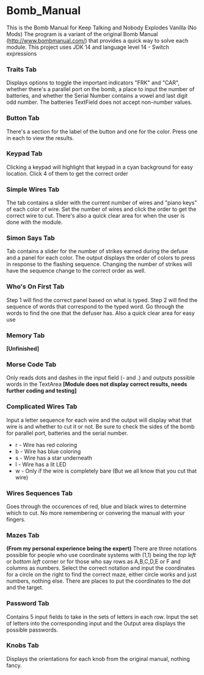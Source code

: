 # Bomb_Manual
 This is the Bomb Manual for Keep Talking and Nobody Explodes Vanilla (No Mods)
 The program is a variant of the original Bomb Manual (http://www.bombmanual.com/) that provides a quick way to solve each module. This project uses JDK 14 and language level 14 - Switch expressions

### Traits Tab
Displays options to toggle the important indicators "FRK" and "CAR", whether there's a parallel port on the bomb, a place to input the number of batteries, and whether the Serial Number contains a vowel and last digit odd number. The batteries TextField does not accept non-number values.

### Button Tab
There's a section for the label of the button and one for the color. Press one in each to view the results.

### Keypad Tab
Clicking a keypad will highlight that keypad in a cyan background for easy location. Click 4 of them to get the correct order

### Simple Wires Tab
The tab contains a slider with the current number of wires and "piano keys" of each color of wire. Set the number of wires and click the order to get the correct wire to cut. There's also a quick clear area for when the user is done with the module.

### Simon Says Tab
Tab contains a slider for the number of strikes earned during the defuse and a panel for each color. The output displays the order of colors to press in response to the flashing sequence. Changing the number of strikes will have the sequence change to the correct order as well.

### Who's On First Tab
Step 1 will find the correct panel based on what is typed. Step 2 will find the sequence of words that correspond to the typed word. Go through the words to find the one that the defuser has. Also a quick clear area for easy use

### Memory Tab
**[Unfinished]**

### Morse Code Tab
Only reads dots and dashes in the input field (- and .) and outputs possible words in the TextArea
**[Module does not display correct results, needs further coding and testing]**

### Complicated Wires Tab
Input a letter sequence for each wire and the output will display what that wire is and whether to cut it or not. Be sure to check the sides of the bomb for parallel port, batteries and the serial number.
- r - Wire has red coloring
- b - Wire has blue coloring
- s - Wire has a star underneath
- l - Wire has a lit LED
- w - Only if the wire is completely bare (But we all know that you cut that wire)

### Wires Sequences Tab
Goes through the occurences of red, blue and black wires to determine which to cut. No more remembering or convering the manual with your fingers.

### Mazes Tab
**(From my personal experience being the expert)** There are three notations possible for people who use coordinate systems with (1,1) being the *top left* or *bottom left* corner or for those who say rows as A,B,C,D,E or F and columns as numbers. Select the correct notation and input the coordinates for a circle on the right to find the correct maze, either circle works and just numbers, nothing else. There are places to put the coordinates to the dot and the target.

### Password Tab
Contains 5 input fields to take in the sets of letters in each row. Input the set of letters into the corresponding input and the Output area displays the possible passwords.

### Knobs Tab
Displays the orientations for each knob from the original manual, nothing fancy.
